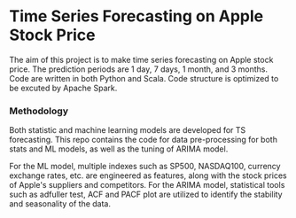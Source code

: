 # Time Series Forecasting on Apple Stock Price
The aim of this project is to make time series forecasting on Apple stock price. The prediction periods are 1 day, 7 days, 1 month, and 3 months. Code are written in both Python and Scala. Code structure is optimized to be excuted by Apache Spark.  
### Methodology
Both statistic and machine learning models are developed for TS forecasting. This repo contains the code for data pre-processing for both stats and ML models, as well as the tuning of ARIMA model.  
  
For the ML model, multiple indexes such as SP500, NASDAQ100, currency exchange rates, etc. are engineered as features, along with the stock prices of Apple's suppliers and competitors. For the ARIMA model, statistical tools such as adfuller test, ACF and PACF plot are utilized to identify the stability and seasonality of the data. 
